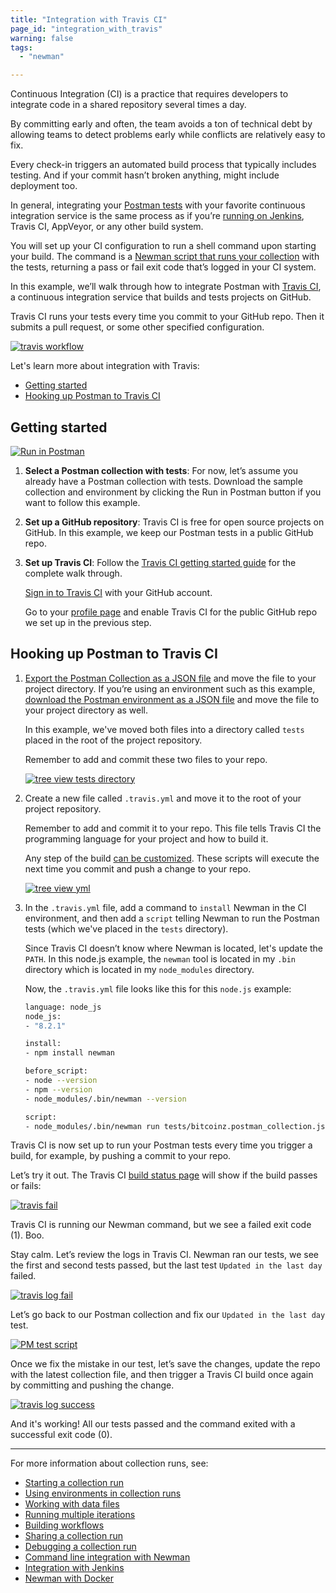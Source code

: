 ```yaml
---
title: "Integration with Travis CI"
page_id: "integration_with_travis"
warning: false
tags:
  - "newman"

---
```


Continuous Integration (CI) is a practice that requires developers to integrate code in a shared repository several times a day.

By committing early and often, the team avoids a ton of technical debt by allowing teams to detect problems early while conflicts are relatively easy to fix.

Every check-in triggers an automated build process that typically includes testing. And if your commit hasn’t broken anything, might include deployment too.

In general, integrating your [Postman tests](/docs/postman/scripts/test_scripts/) with your favorite continuous integration service is the same process as if you’re [running on Jenkins](/docs/postman/collection_runs/integration_with_jenkins/), Travis CI, AppVeyor, or any other build system.

You will set up your CI configuration to run a shell command upon starting your build. The command is a [Newman script that runs your collection](/docs/postman/collection_runs/command_line_integration_with_newman/) with the tests, returning a pass or fail exit code that’s logged in your CI system.

In this example, we’ll walk through how to integrate Postman with [Travis CI](https://travis-ci.org/), a continuous integration service that builds and tests projects on GitHub.

Travis CI runs your tests every time you commit to your GitHub repo. Then it submits a pull request, or some other specified configuration.

[![travis workflow](https://s3.amazonaws.com/postman-static-getpostman-com/postman-docs/travis_workflow.png)](https://s3.amazonaws.com/postman-static-getpostman-com/postman-docs/travis_workflow.png)

Let's learn more about integration with Travis:

* [Getting started](#getting-started)
* [Hooking up Postman to Travis CI](#hooking-up-postman-to-travis-ci)

## Getting started

[![Run in Postman](https://run.pstmn.io/button.svg)](https://app.getpostman.com/run-collection/b79dc2835758549eed7e#?env%5Btests%5D=W3siZW5hYmxlZCI6dHJ1ZSwia2V5IjoibGFzdERheSIsInZhbHVlIjoiMjAxNy0wOC0xMFQwMDowMzo1OS45MThaIiwidHlwZSI6InRleHQifV0=)

1. **Select a Postman collection with tests**: For now, let’s assume you already have a Postman collection with tests. Download the sample collection and environment by clicking the Run in Postman button if you want to follow this example.
1. **Set up a GitHub repository**: Travis CI is free for open source projects on GitHub. In this example, we keep our Postman tests in a public GitHub repo.
1. **Set up Travis CI**: Follow the [Travis CI getting started guide](https://docs.travis-ci.com/user/getting-started) for the complete walk through.

   [Sign in to Travis CI](https://travis-ci.org/auth) with your GitHub account.

   Go to your [profile page](https://travis-ci.org/profile) and enable Travis CI for the public GitHub repo we set up in the previous step.

## Hooking up Postman to Travis CI

1. [Export the Postman Collection as a JSON file](/docs/postman/collections/data_formats/#exporting-and-importing-postman-data) and move the file to your project directory. If you’re using an environment such as this example, [download the Postman environment as a JSON file](/docs/postman/environments_and_globals/manage_environments/#manage-environments) and move the file to your project directory as well.

    In this example, we've moved both files into a directory called `tests` placed in the root of the project repository.

    Remember to add and commit these two files to your repo.

    [![tree view tests directory](https://s3.amazonaws.com/postman-static-getpostman-com/postman-docs/travis_tree.png)](https://s3.amazonaws.com/postman-static-getpostman-com/postman-docs/travis_tree.png)
  
1. Create a new file called `.travis.yml` and move it to the root of your project repository.

    Remember to add and commit it to your repo. This file tells Travis CI the programming language for your project and how to  build it.

    Any step of the build [can be customized](https://docs.travis-ci.com/user/customizing-the-build). These scripts will execute the next time you commit and push a change to your repo.

    [![tree view yml](https://s3.amazonaws.com/postman-static-getpostman-com/postman-docs/travis_tree_yml.png)](https://s3.amazonaws.com/postman-static-getpostman-com/postman-docs/travis_tree_yml.png)

1. In the `.travis.yml` file, add a command to `install` Newman in the CI environment, and then add a `script` telling Newman to run the Postman tests (which we've placed in the `tests` directory).
  
    Since Travis CI doesn’t know where Newman is located, let's update the `PATH`. In this node.js example, the `newman` tool is located in my `.bin` directory which is located in my `node_modules` directory.

    Now, the `.travis.yml` file looks like this for this `node.js` example:

    ```bash
    language: node_js
    node_js:
    - "8.2.1"

    install:
    - npm install newman

    before_script:
    - node --version
    - npm --version
    - node_modules/.bin/newman --version

    script:
    - node_modules/.bin/newman run tests/bitcoinz.postman_collection.json -e tests/tests.postman_environment.json
    ```

Travis CI is now set up to run your Postman tests every time you trigger a build, for example, by pushing a commit to your repo.

Let’s try it out. The Travis CI [build status page](https://travis-ci.org/) will show if the build passes or fails:
  
[![travis fail](https://s3.amazonaws.com/postman-static-getpostman-com/postman-docs/travis_fail.png)](https://s3.amazonaws.com/postman-static-getpostman-com/postman-docs/travis_fail.png)

   Travis CI is running our Newman command, but we see a failed exit code (1). Boo.

   Stay calm. Let’s review the logs in Travis CI. Newman ran our tests, we see the first and second tests passed, but the last test `Updated in the last day` failed.

[![travis log fail](https://s3.amazonaws.com/postman-static-getpostman-com/postman-docs/travis_log_fail.png)](https://s3.amazonaws.com/postman-static-getpostman-com/postman-docs/travis_log_fail.png)

   Let’s go back to our Postman collection and fix our `Updated in the last day` test.

[![PM test script](https://s3.amazonaws.com/postman-static-getpostman-com/postman-docs/WS-get-information95.png)](https://s3.amazonaws.com/postman-static-getpostman-com/postman-docs/WS-get-information95.png)

   Once we fix the mistake in our test, let’s save the changes, update the repo with the latest collection file, and then trigger a Travis CI build once again by committing and pushing the change.  

[![travis log success](https://s3.amazonaws.com/postman-static-getpostman-com/postman-docs/travis_log_success.png)](https://s3.amazonaws.com/postman-static-getpostman-com/postman-docs/travis_log_success.png)

 And it's working! All our tests passed and the command exited with a successful exit code (0).

---
For more information about collection runs, see:

* [Starting a collection run](/docs/postman/collection_runs/starting_a_collection_run/)
* [Using environments in collection runs](/docs/postman/collection_runs/using_environments_in_collection_runs/)
* [Working with data files](/docs/postman/collection_runs/working_with_data_files/)
* [Running multiple iterations](/docs/postman/collection_runs/running_multiple_iterations/)
* [Building workflows](/docs/postman/collection_runs/building_workflows/)
* [Sharing a collection run](/docs/postman/collection_runs/sharing_a_collection_run/)
* [Debugging a collection run](/docs/postman/collection_runs/debugging_a_collection_run/)
* [Command line integration with Newman](/docs/postman/collection_runs/command_line_integration_with_newman/)
* [Integration with Jenkins](/docs/postman/collection_runs/integration_with_jenkins/)
* [Newman with Docker](/docs/postman/collection_runs/newman_with_docker/)
